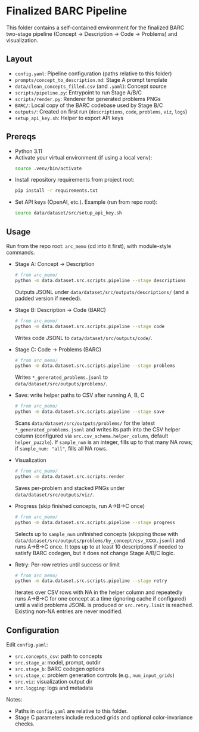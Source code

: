 # Finalized BARC Pipeline

This folder contains a self-contained environment for the finalized BARC two-stage pipeline (Concept → Description → Code → Problems) and visualization.

## Layout
- `config.yaml`: Pipeline configuration (paths relative to this folder)
- `prompts/concept_to_description.md`: Stage A prompt template
- `data/clean_concepts_filled.csv` (and `.yaml`): Concept source
- `scripts/pipeline.py`: Entrypoint to run Stage A/B/C
- `scripts/render.py`: Renderer for generated problems PNGs
- `BARC/`: Local copy of the BARC codebase used by Stage B/C
- `outputs/`: Created on first run (`descriptions`, `code`, `problems`, `viz`, `logs`)
- `setup_api_key.sh`: Helper to export API keys

## Prereqs
- Python 3.11
- Activate your virtual environment (if using a local venv):
  ```bash
  source .venv/bin/activate
  ```
- Install repository requirements from project root:
  ```bash
  pip install -r requirements.txt
  ```
- Set API keys (OpenAI, etc.). Example (run from repo root):
  ```bash
  source data/dataset/src/setup_api_key.sh
  ```

## Usage
Run from the repo root: `arc_memo` (cd into it first), with module-style commands.

- Stage A: Concept → Description
  ```bash
  # from arc_memo/
  python -m data.dataset.src.scripts.pipeline --stage descriptions
  ```
  Outputs JSONL under `data/dataset/src/outputs/descriptions/` (and a padded version if needed).

- Stage B: Description → Code (BARC)
  ```bash
  # from arc_memo/
  python -m data.dataset.src.scripts.pipeline --stage code
  ```
  Writes code JSONL to `data/dataset/src/outputs/code/`.

- Stage C: Code → Problems (BARC)
  ```bash
  # from arc_memo/
  python -m data.dataset.src.scripts.pipeline --stage problems
  ```
  Writes `*_generated_problems.jsonl` to `data/dataset/src/outputs/problems/`.

- Save: write helper paths to CSV after running A, B, C
  ```bash
  # from arc_memo/
  python -m data.dataset.src.scripts.pipeline --stage save
  ```
  Scans `data/dataset/src/outputs/problems/` for the latest `*_generated_problems.jsonl` and writes its path into the CSV helper column
  (configured via `src.csv_schema.helper_column`, default `helper_puzzle`).
  If `sample_num` is an integer, fills up to that many NA rows; if `sample_num: "all"`, fills all NA rows.

- Visualization
  ```bash
  # from arc_memo/
  python -m data.dataset.src.scripts.render
  ```
  Saves per-problem and stacked PNGs under `data/dataset/src/outputs/viz/`.

- Progress (skip finished concepts, run A→B→C once)
  ```bash
  # from arc_memo/
  python -m data.dataset.src.scripts.pipeline --stage progress
  ```
  Selects up to `sample_num` unfinished concepts (skipping those with
  `data/dataset/src/outputs/problems/by_concept/csv_XXXX.jsonl`) and runs A→B→C once. It tops
  up to at least 10 descriptions if needed to satisfy BARC codegen, but it
  does not change Stage A/B/C logic.

- Retry: Per-row retries until success or limit
  ```bash
  # from arc_memo/
  python -m data.dataset.src.scripts.pipeline --stage retry
  ```
  Iterates over CSV rows with NA in the helper column and repeatedly runs A→B→C for one concept at a time
  (ignoring cache if configured) until a valid problems JSONL is produced or `src.retry.limit`
  is reached. Existing non-NA entries are never modified.

## Configuration
Edit `config.yaml`:
- `src.concepts_csv`: path to concepts
- `src.stage_a`: model, prompt, outdir
- `src.stage_b`: BARC codegen options
- `src.stage_c`: problem generation controls (e.g., `num_input_grids`)
- `src.viz`: visualization output dir
- `src.logging`: logs and metadata

Notes:
- Paths in `config.yaml` are relative to this folder.
- Stage C parameters include reduced grids and optional color-invariance checks.
